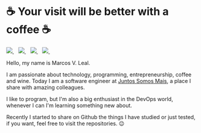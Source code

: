 # :coffee: Your visit will be better with a coffee :coffee:

<p>
<a href="https://www.linkedin.com/in/marcosleal-prd/">
 <img src="https://img.shields.io/badge/linkedin-%230077B5.svg?&style=for-the-badge&logo=linkedin&logoColor=white" />
</a>&nbsp;&nbsp;
<a href="https://twitter.com/marcosleal_prd">
  <img src="https://img.shields.io/badge/twitter-%231DA1F2.svg?&style=for-the-badge&logo=twitter&logoColor=white" />
</a>&nbsp;&nbsp;
<a href="https://www.instagram.com/marcosleal.prd/">
  <img src="https://img.shields.io/badge/instagram-%23E4405F.svg?&style=for-the-badge&logo=instagram&logoColor=white" />
</a>&nbsp;&nbsp;
<a href="https://medium.com/@marcosleal.prd">
  <img src="https://img.shields.io/badge/medium-%2312100E.svg?&style=for-the-badge&logo=medium&logoColor=white" />
</a>&nbsp;&nbsp;

Hello, my name is Marcos V. Leal.

I am passionate about technology, programming, entrepreneurship, coffee and wine. Today I am a software engineer at [Juntos Somos Mais](https://juntossomosmais.com.br/), a place I share with amazing colleagues.

I like to program, but I'm also a big enthusiast in the DevOps world, whenever I can I'm learning something new about.

Recently I started to share on Github the things I have studied or just tested, if you want, feel free to visit the repositories. :wink:

